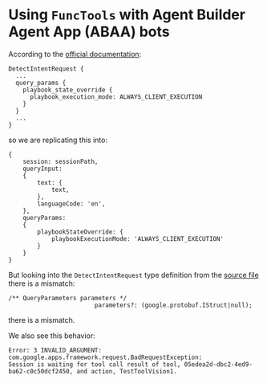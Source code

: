# Using `FuncTools` with Agent Builder Agent App (ABAA) bots

According to the [official documentation](https://cloud.google.com/dialogflow/vertex/docs/concept/tools#client-side):

```
DetectIntentRequest {
  ...
  query_params {
    playbook_state_override {
      playbook_execution_mode: ALWAYS_CLIENT_EXECUTION
    }
  }
  ...
}
```

so we are replicating this into:

```
{
    session: sessionPath, 
    queryInput:
    {
        text: {
            text,
        },
        languageCode: 'en',
    },
    queryParams: 
    {
        playbookStateOverride: {
            playbookExecutionMode: 'ALWAYS_CLIENT_EXECUTION'
        }
    }
}
```

But looking into the `DetectIntentRequest` type definition from the 
[source file](https://raw.githubusercontent.com/googleapis/google-cloud-node/dialogflow-cx-v4.6.0/packages/google-cloud-dialogflow-cx/protos/protos.d.ts) there is a mismatch:

```
/** QueryParameters parameters */
                        parameters?: (google.protobuf.IStruct|null);

```
there is a mismatch.

We also see this behavior:

```
Error: 3 INVALID_ARGUMENT: 
com.google.apps.framework.request.BadRequestException: 
Session is waiting for tool call result of tool, 05edea2d-dbc2-4ed9-ba62-c0c50dcf2450, and action, TestToolVision1.
```